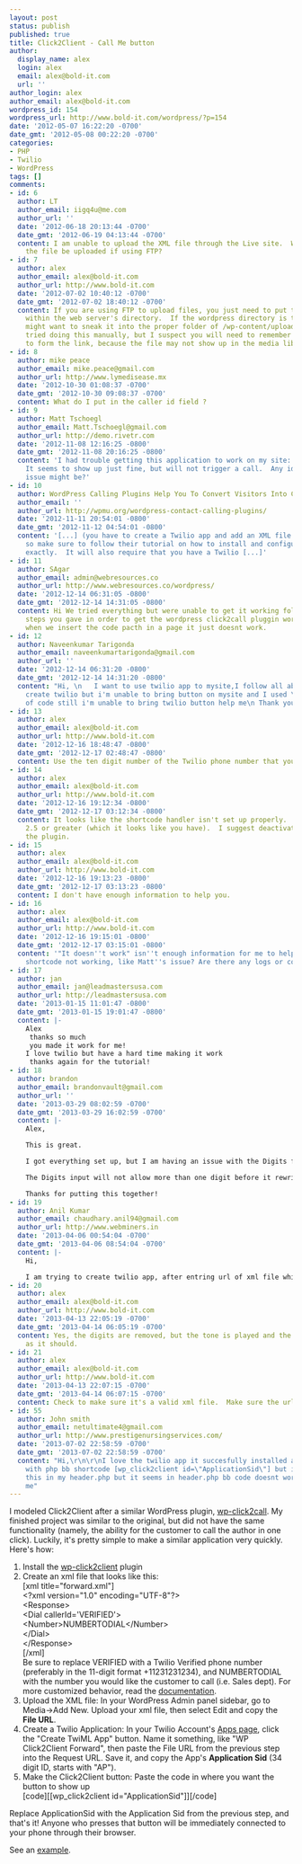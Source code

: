 ```yaml
---
layout: post
status: publish
published: true
title: Click2Client - Call Me button
author:
  display_name: alex
  login: alex
  email: alex@bold-it.com
  url: ''
author_login: alex
author_email: alex@bold-it.com
wordpress_id: 154
wordpress_url: http://www.bold-it.com/wordpress/?p=154
date: '2012-05-07 16:22:20 -0700'
date_gmt: '2012-05-08 00:22:20 -0700'
categories:
- PHP
- Twilio
- WordPress
tags: []
comments:
- id: 6
  author: LT
  author_email: iigq4u@me.com
  author_url: ''
  date: '2012-06-18 20:13:44 -0700'
  date_gmt: '2012-06-19 04:13:44 -0700'
  content: I am unable to upload the XML file through the Live site.  Where should
    the file be uploaded if using FTP?
- id: 7
  author: alex
  author_email: alex@bold-it.com
  author_url: http://www.bold-it.com
  date: '2012-07-02 10:40:12 -0700'
  date_gmt: '2012-07-02 18:40:12 -0700'
  content: If you are using FTP to upload files, you just need to put the file somewhere
    within the web server's directory.  If the wordpress directory is the root, you
    might want to sneak it into the proper folder of /wp-content/uploads.  I haven't
    tried doing this manually, but I suspect you will need to remember the path yourself
    to form the link, because the file may not show up in the media library page.
- id: 8
  author: mike peace
  author_email: mike.peace@gmail.com
  author_url: http://www.lymedisease.mx
  date: '2012-10-30 01:08:37 -0700'
  date_gmt: '2012-10-30 09:08:37 -0700'
  content: What do I put in the caller id field ?
- id: 9
  author: Matt Tschoegl
  author_email: Matt.Tschoegl@gmail.com
  author_url: http://demo.rivetr.com
  date: '2012-11-08 12:16:25 -0800'
  date_gmt: '2012-11-08 20:16:25 -0800'
  content: 'I had trouble getting this application to work on my site: http://demo.rivetr.com/?page_id=6.
    It seems to show up just fine, but will not trigger a call.  Any idea what the
    issue might be?'
- id: 10
  author: WordPress Calling Plugins Help You To Convert Visitors Into Customers
  author_email: ''
  author_url: http://wpmu.org/wordpress-contact-calling-plugins/
  date: '2012-11-11 20:54:01 -0800'
  date_gmt: '2012-11-12 04:54:01 -0800'
  content: '[...] (you have to create a Twilio app and add an XML file to your site),
    so make sure to follow their tutorial on how to install and configure their plugin
    exactly.  It will also require that you have a Twilio [...]'
- id: 11
  author: SAgar
  author_email: admin@webresources.co
  author_url: http://www.webresources.co/wordpress/
  date: '2012-12-14 06:31:05 -0800'
  date_gmt: '2012-12-14 14:31:05 -0800'
  content: Hi We tried everything but were unable to get it working followed all the
    steps you gave in order to get the wordpress click2call pluggin work but then
    when we insert the code pacth in a page it just doesnt work.
- id: 12
  author: Naveenkumar Tarigonda
  author_email: naveenkumartarigonda@gmail.com
  author_url: ''
  date: '2012-12-14 06:31:20 -0800'
  date_gmt: '2012-12-14 14:31:20 -0800'
  content: "Hi, \n   I want to use twilio app to mysite,I follow all above steps to
    create twilio but i'm unable to bring button on mysite and I used \"\" above snippet
    of code still i'm unable to bring twilio button help me\n Thank you"
- id: 13
  author: alex
  author_email: alex@bold-it.com
  author_url: http://www.bold-it.com
  date: '2012-12-16 18:48:47 -0800'
  date_gmt: '2012-12-17 02:48:47 -0800'
  content: Use the ten digit number of the Twilio phone number that you bought.
- id: 14
  author: alex
  author_email: alex@bold-it.com
  author_url: http://www.bold-it.com
  date: '2012-12-16 19:12:34 -0800'
  date_gmt: '2012-12-17 03:12:34 -0800'
  content: It looks like the shortcode handler isn't set up properly.  You need Wordpress
    2.5 or greater (which it looks like you have).  I suggest deactivating/reactivating
    the plugin.
- id: 15
  author: alex
  author_email: alex@bold-it.com
  author_url: http://www.bold-it.com
  date: '2012-12-16 19:13:23 -0800'
  date_gmt: '2012-12-17 03:13:23 -0800'
  content: I don't have enough information to help you.
- id: 16
  author: alex
  author_email: alex@bold-it.com
  author_url: http://www.bold-it.com
  date: '2012-12-16 19:15:01 -0800'
  date_gmt: '2012-12-17 03:15:01 -0800'
  content: '"It doesn''t work" isn''t enough information for me to help you.  Is the
    shortcode not working, like Matt''s issue? Are there any logs or console output?'
- id: 17
  author: jan
  author_email: jan@leadmastersusa.com
  author_url: http://leadmastersusa.com
  date: '2013-01-15 11:01:47 -0800'
  date_gmt: '2013-01-15 19:01:47 -0800'
  content: |-
    Alex
     thanks so much
     you made it work for me!
    I love twilio but have a hard time making it work
     thanks again for the tutorial!
- id: 18
  author: brandon
  author_email: brandonvault@gmail.com
  author_url: ''
  date: '2013-03-29 08:02:59 -0700'
  date_gmt: '2013-03-29 16:02:59 -0700'
  content: |-
    Alex,

    This is great.

    I got everything set up, but I am having an issue with the Digits field.

    The Digits input will not allow more than one digit before it rewrites the input field.

    Thanks for putting this together!
- id: 19
  author: Anil Kumar
  author_email: chaudhary.anil94@gmail.com
  author_url: http://www.webminers.in
  date: '2013-04-06 00:54:04 -0700'
  date_gmt: '2013-04-06 08:54:04 -0700'
  content: |-
    Hi,

    I am trying to create twilio app, after entring url of xml file which has been uploaded in wordpress site, it give error while clicking on save button.
- id: 20
  author: alex
  author_email: alex@bold-it.com
  author_url: http://www.bold-it.com
  date: '2013-04-13 22:05:19 -0700'
  date_gmt: '2013-04-14 06:05:19 -0700'
  content: Yes, the digits are removed, but the tone is played and the input is taken
    as it should.
- id: 21
  author: alex
  author_email: alex@bold-it.com
  author_url: http://www.bold-it.com
  date: '2013-04-13 22:07:15 -0700'
  date_gmt: '2013-04-14 06:07:15 -0700'
  content: Check to make sure it's a valid xml file.  Make sure the url works.
- id: 55
  author: John smith
  author_email: netultimate4@gmail.com
  author_url: http://www.prestigenursingservices.com/
  date: '2013-07-02 22:58:59 -0700'
  date_gmt: '2013-07-02 22:58:59 -0700'
  content: "Hi,\r\n\r\nI love the twilio app it succesfully installed and working
    with php bb shortcode [wp_click2client id=\"ApplicationSid\"] but i want to use
    this in my header.php but it seems in header.php bb code doesnt works please help
    me"
---
```

<p>I modeled Click2Client after a similar WordPress plugin, <a href="http://wordpress.org/extend/plugins/wp-click2client/" target="_blank">wp-click2call</a>.  My finished project was similar to the original, but did not have the same functionality (namely, the ability for the customer to call the author in one click).  Luckily, it's pretty simple to make a similar application very quickly.  Here's how:</p>
<ol>
<li>Install the <a href="http://wordpress.org/extend/plugins/wp-click2client/" target="_blank">wp-click2client</a> plugin</li>
<li>Create an xml file that looks like this:<br />
[xml title="forward.xml"]<br />
&lt;?xml version=&quot;1.0&quot; encoding=&quot;UTF-8&quot;?&gt;<br />
&lt;Response&gt;<br />
  &lt;Dial callerId='VERIFIED'&gt;<br />
    &lt;Number&gt;NUMBERTODIAL&lt;/Number&gt;<br />
  &lt;/Dial&gt;<br />
&lt;/Response&gt;<br />
[/xml]<br />
Be sure to replace VERIFIED with a Twilio Verified phone number (preferably in the 11-digit format +11231231234), and NUMBERTODIAL with the number you would like the customer to call (i.e. Sales dept).  For more customized behavior, read the <a href="https://www.twilio.com/docs/api/twiml" target="_blank">documentation</a>.</li>
<li>Upload the XML file: In your WordPress Admin panel sidebar, go to Media->Add New.  Upload your xml file, then select Edit and copy the <strong>File URL</strong>.</li>
<li>Create a Twilio Application: In your Twilio Account's <a href="https://www.twilio.com/user/account/apps" target="_blank">Apps page</a>, click the "Create TwiML App" button.  Name it something, like "WP Click2Client Forward", then paste the File URL from the previous step into the Request URL.  Save it, and copy the App's <strong>Application Sid</strong> (34 digit ID, starts with "AP").</li>
<li>Make the Click2Client button: Paste the code in where you want the button to show up<br />
[code][[wp_click2client id=&quot;ApplicationSid&quot;]][/code]</li>
</ol>
<p>Replace ApplicationSid with the Application Sid from the previous step, and that's it!  Anyone who presses that button will be immediately connected to your phone through their browser.</p>
<p>See an <a href="http://www.bold-it.com/wordpress/2012/04/25/twilio-client-wordpress/">example</a>.</p>
